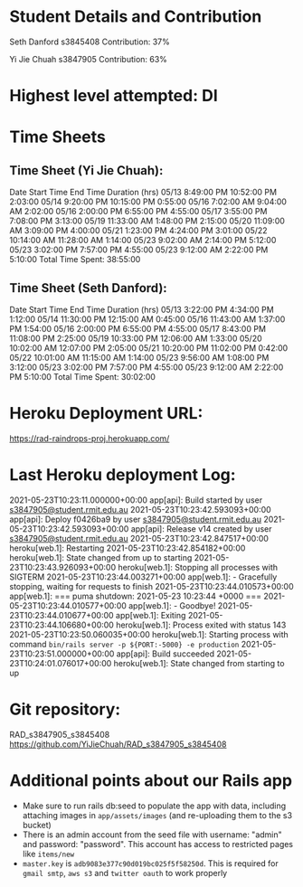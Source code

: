 # Student Details and Contribution
Seth Danford
s3845408
Contribution: 37%

Yi Jie Chuah
s3847905 
Contribution: 63%

# Highest level attempted: DI

# Time Sheets
## Time Sheet (Yi Jie Chuah):
Date Start Time End Time Duration (hrs)
05/13 8:49:00 PM 10:52:00 PM 2:03:00
05/14 9:20:00 PM 10:15:00 PM 0:55:00
05/16 7:02:00 AM 9:04:00 AM 2:02:00
05/16 2:00:00 PM 6:55:00 PM 4:55:00
05/17 3:55:00 PM 7:08:00 PM 3:13:00
05/19 11:33:00 AM 1:48:00 PM 2:15:00
05/20 11:09:00 AM 3:09:00 PM 4:00:00
05/21 1:23:00 PM 4:24:00 PM 3:01:00
05/22 10:14:00 AM 11:28:00 AM 1:14:00
05/23 9:02:00 AM 2:14:00 PM 5:12:00
05/23 3:02:00 PM 7:57:00 PM 4:55:00
05/23 9:12:00 AM 2:22:00 PM 5:10:00
Total Time Spent: 38:55:00

## Time Sheet (Seth Danford):
Date Start Time End Time Duration (hrs)
05/13 3:22:00 PM 4:34:00 PM 1:12:00
05/14 11:30:00 PM 12:15:00 AM 0:45:00
05/16 11:43:00 AM 1:37:00 PM 1:54:00
05/16 2:00:00 PM 6:55:00 PM 4:55:00
05/17 8:43:00 PM 11:08:00 PM 2:25:00
05/19 10:33:00 PM 12:06:00 AM 1:33:00
05/20 10:02:00 AM 12:07:00 PM 2:05:00
05/21 10:20:00 PM 11:02:00 PM 0:42:00
05/22 10:01:00 AM 11:15:00 AM 1:14:00
05/23 9:56:00 AM 1:08:00 PM 3:12:00
05/23 3:02:00 PM 7:57:00 PM 4:55:00
05/23 9:12:00 AM 2:22:00 PM 5:10:00
Total Time Spent: 30:02:00

# Heroku Deployment URL:
https://rad-raindrops-proj.herokuapp.com/

# Last Heroku deployment Log:
2021-05-23T10:23:11.000000+00:00 app[api]: Build started by user s3847905@student.rmit.edu.au
2021-05-23T10:23:42.593093+00:00 app[api]: Deploy f0426ba9 by user s3847905@student.rmit.edu.au
2021-05-23T10:23:42.593093+00:00 app[api]: Release v14 created by user s3847905@student.rmit.edu.au
2021-05-23T10:23:42.847517+00:00 heroku[web.1]: Restarting
2021-05-23T10:23:42.854182+00:00 heroku[web.1]: State changed from up to starting
2021-05-23T10:23:43.926093+00:00 heroku[web.1]: Stopping all processes with SIGTERM
2021-05-23T10:23:44.003271+00:00 app[web.1]: - Gracefully stopping, waiting for requests to finish
2021-05-23T10:23:44.010573+00:00 app[web.1]: === puma shutdown: 2021-05-23 10:23:44 +0000 ===
2021-05-23T10:23:44.010577+00:00 app[web.1]: - Goodbye!
2021-05-23T10:23:44.010677+00:00 app[web.1]: Exiting
2021-05-23T10:23:44.106680+00:00 heroku[web.1]: Process exited with status 143
2021-05-23T10:23:50.060035+00:00 heroku[web.1]: Starting process with command `bin/rails server -p ${PORT:-5000} -e production`
2021-05-23T10:23:51.000000+00:00 app[api]: Build succeeded
2021-05-23T10:24:01.076017+00:00 heroku[web.1]: State changed from starting to up

# Git repository:
RAD_s3847905_s3845408
https://github.com/YiJieChuah/RAD_s3847905_s3845408

# Additional points about our Rails app
- Make sure to run rails db:seed to populate the app with data, including attaching images in `app/assets/images` (and re-uploading them to the s3 bucket)
- There is an admin account from the seed file with username: "admin" and password: "password". This account has access to restricted pages like `items/new`
- `master.key` is `adb9083e377c90d019bc025f5f58250d`. This is required for `gmail smtp`, `aws s3` and `twitter oauth` to work properly
